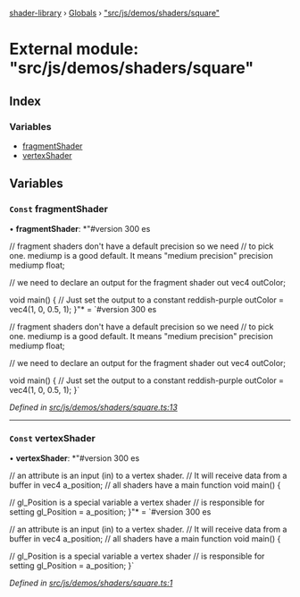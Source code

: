 [shader-library](../README.md) › [Globals](../globals.md) › ["src/js/demos/shaders/square"](_src_js_demos_shaders_square_.md)

# External module: "src/js/demos/shaders/square"

## Index

### Variables

* [fragmentShader](_src_js_demos_shaders_square_.md#const-fragmentshader)
* [vertexShader](_src_js_demos_shaders_square_.md#const-vertexshader)

## Variables

### `Const` fragmentShader

• **fragmentShader**: *"#version 300 es

// fragment shaders don't have a default precision so we need
// to pick one. mediump is a good default. It means "medium precision"
precision mediump float;
 
// we need to declare an output for the fragment shader
out vec4 outColor;
 
void main() {
  // Just set the output to a constant reddish-purple
  outColor = vec4(1, 0, 0.5, 1);
}"* = `#version 300 es

// fragment shaders don't have a default precision so we need
// to pick one. mediump is a good default. It means "medium precision"
precision mediump float;
 
// we need to declare an output for the fragment shader
out vec4 outColor;
 
void main() {
  // Just set the output to a constant reddish-purple
  outColor = vec4(1, 0, 0.5, 1);
}`

*Defined in [src/js/demos/shaders/square.ts:13](https://github.com/devjeetr/shader-lib-2/blob/83bd8e1/src/js/demos/shaders/square.ts#L13)*

___

### `Const` vertexShader

• **vertexShader**: *"#version 300 es
      
// an attribute is an input (in) to a vertex shader.
// It will receive data from a buffer
in vec4 a_position;
// all shaders have a main function
void main() {
 
  // gl_Position is a special variable a vertex shader
  // is responsible for setting
  gl_Position = a_position;
}"* = `#version 300 es
      
// an attribute is an input (in) to a vertex shader.
// It will receive data from a buffer
in vec4 a_position;
// all shaders have a main function
void main() {
 
  // gl_Position is a special variable a vertex shader
  // is responsible for setting
  gl_Position = a_position;
}`

*Defined in [src/js/demos/shaders/square.ts:1](https://github.com/devjeetr/shader-lib-2/blob/83bd8e1/src/js/demos/shaders/square.ts#L1)*
